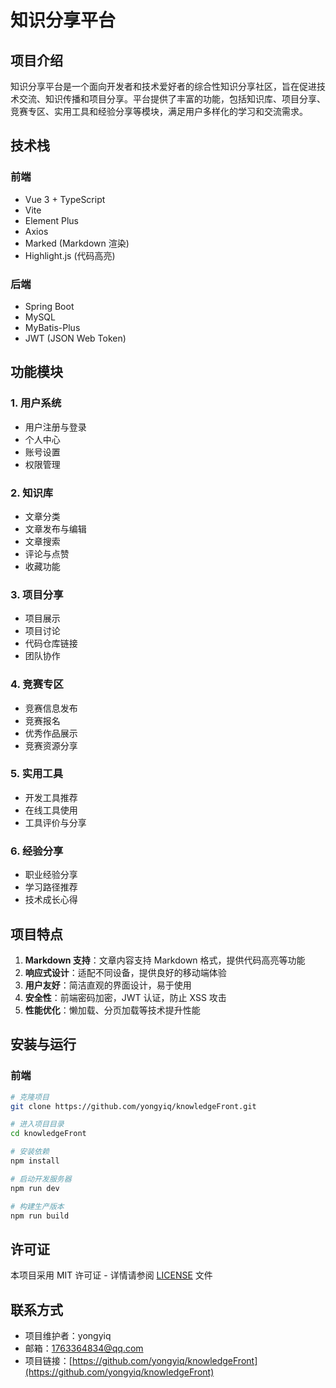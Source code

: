# 知识分享平台

## 项目介绍

知识分享平台是一个面向开发者和技术爱好者的综合性知识分享社区，旨在促进技术交流、知识传播和项目分享。平台提供了丰富的功能，包括知识库、项目分享、竞赛专区、实用工具和经验分享等模块，满足用户多样化的学习和交流需求。

## 技术栈

### 前端
- Vue 3 + TypeScript
- Vite
- Element Plus
- Axios
- Marked (Markdown 渲染)
- Highlight.js (代码高亮)

### 后端
- Spring Boot
- MySQL
- MyBatis-Plus
- JWT (JSON Web Token)

## 功能模块

### 1. 用户系统
- 用户注册与登录
- 个人中心
- 账号设置
- 权限管理

### 2. 知识库
- 文章分类
- 文章发布与编辑
- 文章搜索
- 评论与点赞
- 收藏功能

### 3. 项目分享
- 项目展示
- 项目讨论
- 代码仓库链接
- 团队协作

### 4. 竞赛专区
- 竞赛信息发布
- 竞赛报名
- 优秀作品展示
- 竞赛资源分享

### 5. 实用工具
- 开发工具推荐
- 在线工具使用
- 工具评价与分享

### 6. 经验分享
- 职业经验分享
- 学习路径推荐
- 技术成长心得

## 项目特点

1. **Markdown 支持**：文章内容支持 Markdown 格式，提供代码高亮等功能
2. **响应式设计**：适配不同设备，提供良好的移动端体验
3. **用户友好**：简洁直观的界面设计，易于使用
4. **安全性**：前端密码加密，JWT 认证，防止 XSS 攻击
5. **性能优化**：懒加载、分页加载等技术提升性能

## 安装与运行

### 前端

```bash
# 克隆项目
git clone https://github.com/yongyiq/knowledgeFront.git

# 进入项目目录
cd knowledgeFront

# 安装依赖
npm install

# 启动开发服务器
npm run dev

# 构建生产版本
npm run build
```


## 许可证

本项目采用 MIT 许可证 - 详情请参阅 [LICENSE](LICENSE) 文件

## 联系方式

- 项目维护者：yongyiq
- 邮箱：1763364834@qq.com
- 项目链接：[https://github.com/yongyiq/knowledgeFront](https://github.com/yongyiq/knowledgeFront)

